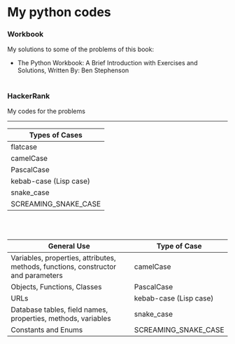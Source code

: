 # My python codes

### Workbook
My solutions to some of the problems of this book:

- The Python Workbook: A Brief Introduction with Exercises and Solutions,
Written By: Ben Stephenson

#
### HackerRank
My codes for the problems 

---

| Types of Cases | 
| --- | 
| flatcase | 
| camelCase | 
| PascalCase | 
| kebab-case (Lisp case) | 
| snake_case  | 
| SCREAMING_SNAKE_CASE | 

<br> 
<br>


| General Use | Type of Case | 
| --- | --- |
| Variables, properties, attributes, methods, functions, constructor and parameters | camelCase |
| Objects, Functions, Classes | PascalCase |
| URLs | kebab-case (Lisp case)	
| Database tables, field names, properties, methods, variables | snake_case|
| Constants and Enums | SCREAMING_SNAKE_CASE|

